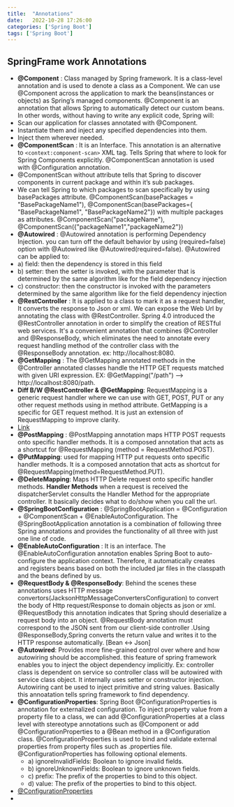 ```yaml
---
title:  "Annotations"
date:   2022-10-28 17:26:00
categories: ['Spring Boot']
tags: ['Spring Boot']
---
```


## SpringFrame work Annotations

* **@Component** : Class managed by Spring framework. It is a class-level annotation and is used to denote a class as a Component. We can use @Component across the application to mark the beans(instances or objects) as Spring’s managed components.
@Component is an annotation that allows Spring to automatically detect our custom beans. In other words, without having to write any explicit code, Spring will:
* Scan our application for classes annotated with @Component.
* Instantiate them and inject any specified dependencies into them.
* Inject them wherever needed.
* **@ComponentScan** : It is an Interface. This annotation is an alternative to `<context:component-scan>` XML tag. Tells Spring that where to look for Spring Components explicitly. @ComponentScan annotation is used with @Configuration annotation. 
* @ComponentScan without attribute tells that Spring to discover components in current package and within it’s sub packages.
* We can tell Spring to which packages to scan specifically by using basePackages attribute. @ComponentScan(basePackages = "BasePackageName1"), @ComponentScan(basePackages={ "BasePackageName1", "BasePackageName2"}) with multiple packages as attributes.  @ComponentScan("packageName"), @ComponentScan({"packageName1","packageName2"})
* **@Autowired** : @Autowired annotation is performing Dependency Injection. you can turn off the default behavior by using (required=false) option with @Autowired like @Autowired(required=false). @Autowired can be applied to:
* a) field: then the dependency is stored in this field
* b) setter: then the setter is invoked, with the parameter that is determined by the same algorithm like for the field dependency injection
* c) constructor: then the constructor is invoked with the parameters determined by the same algorithm like for the field dependency injection
* **@RestController** : It is applied to a class to mark it as a request handler, It converts the response to Json or xml. We can expose the Web Url by annotating the class with @RestController. Spring 4.0 introduced the @RestController annotation in order to simplify the creation of RESTful web services. It's a convenient annotation that combines @Controller and @ResponseBody, which eliminates the need to annotate every request handling method of the controller class with the @ResponseBody annotation. ex: http://localhost:8080.
* **@GetMapping** : The @GetMapping annotated methods in the @Controller annotated classes handle the HTTP GET requests matched with given URI expression. EX: @GetMapping("/path") --> http://localhost:8080/path.
* **Diff B/W @RestController & @GetMapping**: RequestMapping is a generic request handler where we can use with GET, POST, PUT or any  other request methods using in method attribute. GetMapping is a specific for GET request method. It is just an extension of RequestMapping to improve clarity.
* [Link](https://javarevisited.blogspot.com/2021/10/difference-between-requestmapping-and..html#axzz7mbzL0r42)
* **@PostMapping** : @PostMapping annotation maps HTTP POST requests onto specific handler methods. It is a composed annotation that acts as a shortcut for @RequestMapping (method = RequestMethod.POST).
* **@PutMapping**: used for mapping HTTP put requests onto specific handler methods. It is a composed annotation that acts as shortcut for @RequestMapping(method=RequestMethod.PUT).
* **@DeleteMapping**: Maps HTTP Delete request onto specific handler methods. **Handler Methods** when a request is received the dispatcherServlet consults the Handler Method for the appropriate controller. It basically decides what to do/show when you call the url.
* **@SpringBootConfiguration** : @SpringBootApplication = @Configuration + @ComponentScan + @EnableAutoConfiguration. The @SpringBootApplication annotation is a combination of following three Spring annotations and provides the functionality of all three with just one line of code.
* **@EnableAutoConfiguration** : It is an interface. The @EnableAutoConfiguration annotation enables Spring Boot to auto-configure the application context. Therefore, it automatically creates and registers beans based on both the included jar files in the classpath and the beans defined by us.
* **@RequestBody & @ResponseBody**: Behind the scenes these annotations uses HTTP message convertors(JacksonHttpMessageConvertersConfiguration) to convert the body of Http request/Response to domain objects as json or xml. @RequestBody this annotation indicates that Spring should deserialize a request body into an object.  @RequestBody annotation must correspond to the JSON sent from our client-side controller .Using @ResponseBody,Spring converts the return value and writes it to the HTTP response automatically. [Bean <-> Json]
* **@Autowired**: Provides more fine-grained control over where and how autowiring should be accomplished. this feature of spring framework enables you to inject the object dependency implicitly. Ex: controller class is dependent on service so controller class will be autowired with service class object. It internally uses setter or constructor injection. Autowiring cant be used to inject primitive and string values. Basically this annoatation tells spring framework to find dependency.
* **@ConfigurationProperties**: Spring Boot @ConfigurationProperties is annotation for externalized configuration. To inject property value from a property file to a class, we can add @ConfigurationProperties at a class level with stereotype annotations such as @Component or add @ConfigurationProperties to a @Bean method in a @Configuration class. @ConfigurationProperties is used to bind and validate external properties from property files such as .properties file. @ConfigurationProperties has following optional elements.
  * a) ignoreInvalidFields: Boolean to ignore invalid fields.
  * b) ignoreUnknownFields: Boolean to ignore unknown fields.
  * c) prefix: The prefix of the properties to bind to this object.
  * d) value: The prefix of the properties to bind to this object.
* [@ConfigurationProperties](https://www.concretepage.com/spring-boot/spring-boot-configurationproperties)
*